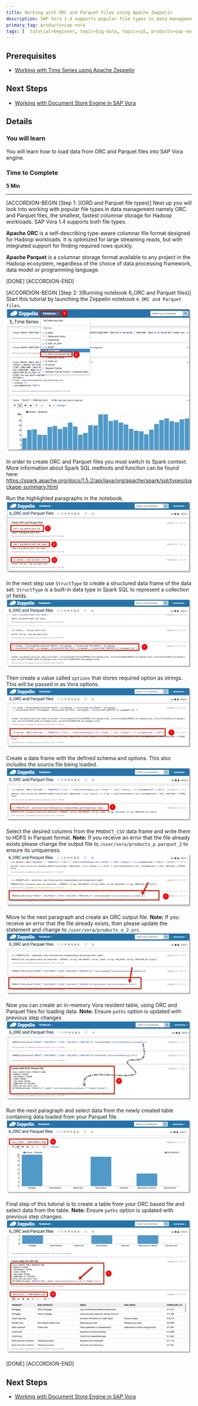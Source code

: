 ```yaml
---
title: Working with ORC and Parquet Files using Apache Zeppelin
description: SAP Vora 1.4 supports popular file types in data management namely ORC and Parquet
primary_tag: products>sap-vora
tags: [  tutorial>beginner, topic>big-data, topic>sql, products>sap-vora ]
---
```


## Prerequisites  
 - [Working with Time Series using Apache Zeppelin](http://www.sap.com/developer/tutorials/vora-ova-zeppelin5.html)


## Next Steps
 - [Working with Document Store Engine in SAP Vora](http://www.sap.com/developer/tutorials/vora-ova-zeppelin7.html)

## Details
### You will learn  
You will learn how to load data from ORC and Parquet files into SAP Vora engine.

### Time to Complete
**5 Min**

---

[ACCORDION-BEGIN [Step 1: ](ORD and Parquet file types)]
Next up you will look into working with popular file types in data management namely ORC and Parquet files, the smallest, fastest columnar storage for Hadoop workloads. SAP Vora 1.4 supports both file types.

**Apache ORC** is a self-describing type-aware columnar file format designed for Hadoop workloads. It is optimized for large streaming reads, but with integrated support for finding required rows quickly.

**Apache Parquet** is a columnar storage format available to any project in the Hadoop ecosystem, regardless of the choice of data processing framework, data model or programming language.

[DONE]
[ACCORDION-END]

[ACCORDION-BEGIN [Step 2: ](Running notebook 6_ORC and Parquet files)]
Start this tutorial by launching the Zeppelin notebook `6_ORC and Parquet files`.
![Open Notebook](zep6_01.jpg)

In order to create ORC and Parquet files you must switch to Spark context. More information about Spark SQL methods and function can be found here:
https://spark.apache.org/docs/1.5.2/api/java/org/apache/spark/sql/types/package-summary.html

Run the highlighted paragraphs in the notebook.
![Create files](zep6_02.jpg)

In the next step use `StructType` to create a structured data frame of the data set. `StructType` is a built-in data type in Spark SQL to represent a collection of fields.
![StructType](zep6_03.jpg)

Then create a value called `options` that stores required option as strings. This will be passed in as Vora options.
![Vora options](zep6_04.jpg)

Create a data frame with the defined schema and options. This also includes the source file being loaded.
![Create a data frame](zep6_05.jpg)

Select the desired columns from the `PRODUCT_CSV` data frame and write them to HDFS in Parquet format. **Note:** If you receive an error that the file already exists please change the output file to `/user/vora/products_p.parquet_2` to ensure its uniqueness.
![Write to Parquet](zep6_06.jpg)

Move to the next paragraph and create an ORC output file. **Note:** If you receive an error that the file already exists, then please update the statement and change to `/user/vora/products_o_2.orc`.
![Write to ORC](zep6_07.jpg)

Now you can create an in-memory Vora resident table, using ORC and Parquet files for loading data. **Note:** Ensure `paths` option is updated with previous step changes
![Create tables](zep6_08.jpg)

Run the next paragraph and select data from the newly created table containing data loaded from your Parquet file.
![Select from table - Parquet](zep6_09.jpg)

Final step of this tutorial is to create a table from your ORC based file and select data from the table. **Note:** Ensure `paths` option is updated with previous step changes.
![Select from table - ORC](zep6_10.jpg)

[DONE]
[ACCORDION-END]


## Next Steps
 - [Working with Document Store Engine in SAP Vora](http://www.sap.com/developer/tutorials/vora-ova-zeppelin7.html)
